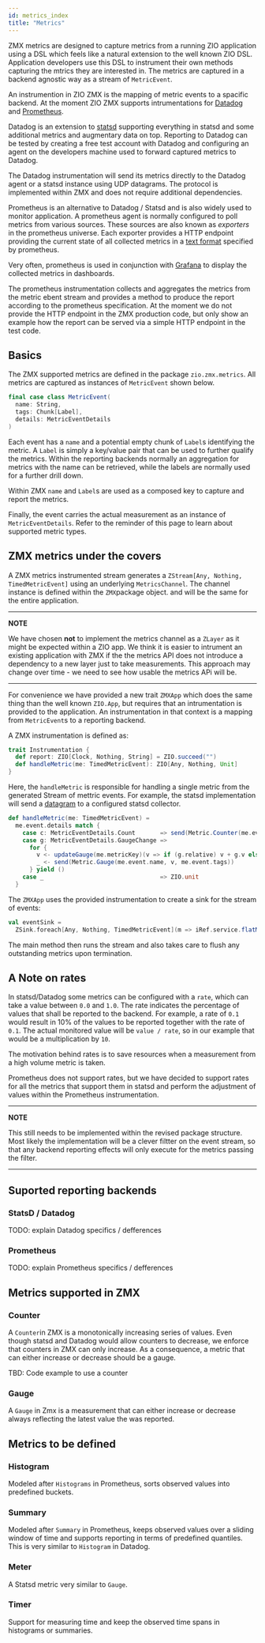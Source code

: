 ```yaml
---
id: metrics_index
title: "Metrics"
---
```

ZMX metrics are designed to capture metrics from a running ZIO application using a DSL which feels like a natural extension to the well known
ZIO DSL. Application developers use this DSL to instrument their own methods capturing the mtrics they are interested in. The metrics are captured
in a backend agnostic way as a stream of `MetricEvent`. 

An instrumention in ZIO ZMX is the mapping of metric events to a spacific backend. At the moment ZIO ZMX supports intrumentations for 
[Datadog](https://www.datadoghq.com/) and [Prometheus](https://prometheus.io).

Datadog is an extension to [statsd](https://github.com/statsd/statsd) supporting everything in statsd and some additional metrics and 
augmentary data on top. Reporting to Datadog can be tested by creating a free test account with Datadog and configuring an agent on the 
developers machine used to forward captured metrics to Datadog. 

The Datadog instrumentation will send its metrics directly to the Datadog agent or a statsd instance using UDP datagrams. The protocol is 
implemented within ZMX and does not require additional dependencies. 

Prometheus is an alternative to Datadog / Statsd and is also widely used to monitor application. A prometheus agent is normally configured 
to poll metrics from various sources. These sources are also known as _exporters_ in the prometheus universe. Each exporter provides a HTTP 
endpoint providing the current state of all collected metrics in a [text format](https://prometheus.io/docs/instrumenting/exposition_formats/)
specified by prometheus. 

Very often, prometheus is used in conjunction with [Grafana](https://grafana.com/) to display the collected metrics in dashboards.

The prometheus instrumentation collects and aggregates the metrics from the metric ebent stream and provides a method to produce the report 
according to the prometheus specification. At the moment we do not provide the HTTP endpoint in the ZMX production code, but only show an 
example how the report can be served via a simple HTTP endpoint in the test code. 

## Basics 

The ZMX supported metrics are defined in the package `zio.zmx.metrics`. All metrics are captured as instances of `MetricEvent` shown below. 

```scala
final case class MetricEvent(
  name: String,
  tags: Chunk[Label],
  details: MetricEventDetails
) 
```

Each event has a `name` and a potential empty chunk of `Label`s identifying the metric. A `Label` is simply a key/value pair that can be used
to further qualify the metrics. Within the reporting backends normally an aggregation for metrics with the name can be retrieved, while 
the labels are normally used for a further drill down. 

Within ZMX `name` and `Label`s are used as a composed key to capture and report the metrics. 

Finally, the event carries the actual measurement as an instance of `MetricEventDetails`. Refer to the reminder of this page to learn about supported 
metric types.

## ZMX metrics under the covers 

A ZMX metrics instrumented stream generates a `ZStream[Any, Nothing, TimedMetricEvent]` using an underlying `MetricsChannel`. The channel instance is defined 
within the `ZMX`package object. and will be the same for the entire application. 

---
**NOTE**

We have chosen **not** to implement the metrics channel as a `ZLayer` as it might be expected within a ZIO app. We think it is easier to intrument an existing 
application with ZMX if the the metrics API does not introduce a dependency to a new layer just to take measurements. This approach may change over time - we 
need to see how usable the metrics APi will be. 

---

For convenience we have provided a new trait `ZMXApp` which does the same thing than the well known `ZIO.App`, but requires that an intrumentation is provided 
to the application. An instrumentation in that context is a mapping from `MetricEvent`s to a reporting backend. 

A ZMX instrumentation is defined as:

```scala
trait Instrumentation {
  def report: ZIO[Clock, Nothing, String] = ZIO.succeed("")
  def handleMetric(me: TimedMetricEvent): ZIO[Any, Nothing, Unit]
}
```

Here, the `handleMetric` is responsible for handling a single metric from the generated Stream of mettric events. For example, the statsd implementation 
will send a [datagram](https://docs.datadoghq.com/developers/dogstatsd/datagram_shell/?tab=metrics) to a configured statsd collector. 

```scala
def handleMetric(me: TimedMetricEvent) =
  me.event.details match {
    case c: MetricEventDetails.Count       => send(Metric.Counter(me.event.name, c.v, 1d, me.event.tags))
    case g: MetricEventDetails.GaugeChange =>
      for {
        v <- updateGauge(me.metricKey)(v => if (g.relative) v + g.v else g.v)
        _ <- send(Metric.Gauge(me.event.name, v, me.event.tags))
      } yield ()
    case _                                 => ZIO.unit
  }
```    

The `ZMXApp` uses the provided instrumentation to create a sink for the stream of events:

```scala
val eventSink =
  ZSink.foreach[Any, Nothing, TimedMetricEvent](m => iRef.service.flatMap(inst => inst.handleMetric(m)))
```  

The main method then runs the stream and also takes care to flush any outstanding metrics upon termination. 

## A Note on rates

In statsd/Datadog some metrics can be configured with a `rate`, which can take a value between `0.0` and `1.0`. The rate indicates the percentage of values 
that shall be reported to the backend. For example, a rate of `0.1` would result in 10% of the values to be reported together with the rate of `0.1`. The actual
monitored value will be `value / rate`, so in our example that would be a multiplication by `10`. 

The motivation behind rates is to save resources when a measurement from a high volume metric is taken. 

Prometheus does not support rates, but we have decided to support rates for all the metrics that support them in statsd and perform the adjustment 
of values within the Prometheus instrumentation. 

---
**NOTE**

This still needs to be implemented within the revised package structure. Most likely the implementation will be a clever filtter on the event 
stream, so that any backend reporting effects will only execute for the metrics passing the filter. 

---

## Suported reporting backends 

### StatsD / Datadog 

TODO: explain Datadog specifics / defferences 

### Prometheus 

TODO: explain Prometheus specifics / defferences 

## Metrics supported in ZMX

### Counter 

A `Counter`in ZMX is a monotonically increasing series of values. Even though statsd and Datadog would allow counters to decrease, we enforce that 
counters in ZMX can only increase. As a consequence, a metric that can either increase or decrease should be a gauge. 

TBD: Code example to use a counter 

### Gauge 

A `Gauge` in Zmx is a measurement that can either increase or decrease always reflecting the latest value the was reported.

## Metrics to be defined 

### Histogram

Modeled after `Histograms` in Prometheus, sorts observed values into predefined buckets. 

### Summary

Modeled after `Summary` in Prometheus, keeps observed values over a sliding window of time and supports reporting in terms of predefined quantiles. 
This is very similar to `Histogram` in Datadog. 

### Meter

A Statsd metric very similar to `Gauge`. 

### Timer 

Support for measuring time and keep the observed time spans in histograms or summaries. 


